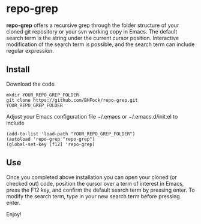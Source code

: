 # repo-grep

**repo-grep** offers a recursive grep through the folder structure of your cloned git repository or your svn working copy in Emacs. The default search term is the string under the current cursor position. Interactive modification of the search term is possible, and the search term can include regular expression.

## Install

Download the code

```
mkdir YOUR_REPO_GREP_FOLDER
git clone https://github.com/BHFock/repo-grep.git YOUR_REPO_GREP_FOLDER
```

Adjust your Emacs configuration file ~/.emacs or ~/.emacs.d/init.el to include 

```
(add-to-list 'load-path "YOUR_REPO_GREP_FOLDER")
(autoload 'repo-grep "repo-grep")
(global-set-key [f12] 'repo-grep)
```

## Use

Once you completed above installation you can open your cloned (or checked out) code, position the cursor over a term of interest in Emacs, press the F12 key, and confirm the default search term by pressing enter. To modify the search term, type in your new search term before pressing enter.

Enjoy!
